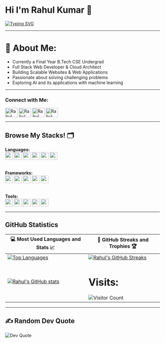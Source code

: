 <h1>Hi I'm Rahul Kumar 👋</h1>  

<a href="https://readme-typing-svg.herokuapp.com?font=poppins&size=23&duration=4000&color=00A7E1&lines=A+Passionate+FullStack+Web_Developer;Cloud+and+AI/ML+Enthusiast">
  <img src="https://readme-typing-svg.herokuapp.com?font=poppins&size=23&duration=4000&color=00A7E1&lines=A+Passionate+FullStack+Web_Developer;Cloud+and+AI/ML+Enthusiast" alt="Typing SVG">
</a>  

---

# 💫 About Me:
- Currently a Final Year B.Tech CSE Undergrad  
- Full Stack Web Developer & Cloud Architect  
- Building Scalable Websites & Web Applications  
- Passionate about solving challenging problems  
- Exploring AI and its applications with machine learning


---

### Connect with Me:  
<p align="left">
  <a href="https://www.linkedin.com/in/rahul-kumar-a55569301/" target="blank"><img align="center" src="https://raw.githubusercontent.com/rahuldkjain/github-profile-readme-generator/master/src/images/icons/Social/linked-in-alt.svg" alt="Rahul Kumar" height="30" width="40" /></a>  
  <a href="https://x.com/hey_rrahul" target="blank"><img align="center" src="https://raw.githubusercontent.com/rahuldkjain/github-profile-readme-generator/master/src/images/icons/Social/twitter.svg" alt="Rahul Kumar" height="30" width="40" /></a>  
  <a href="https://www.instagram.com/rahul_tech/" target="blank"><img align="center" src="https://raw.githubusercontent.com/rahuldkjain/github-profile-readme-generator/master/src/images/icons/Social/instagram.svg" alt="Rahul Kumar" height="30" width="40" /></a>  
  <a href="https://github.com/rahul4work" target="blank"><img align="center" src="https://raw.githubusercontent.com/rahuldkjain/github-profile-readme-generator/master/src/images/icons/Social/github.svg" alt="Rahul Kumar" height="30" width="40" /></a>
</p>



---

## Browse My Stacks! 🗂️
**Languages:**  
<img src="https://img.shields.io/badge/-C++-00599C?style=flat-square&logo=c%2B%2B&logoColor=white" height="25" /> 
<img src="https://img.shields.io/badge/-Python-3776AB?style=flat-square&logo=python&logoColor=white" height="25" /> 
<img src="https://img.shields.io/badge/-Java-007396?style=flat-square&logo=java&logoColor=white" height="25" /> 
<img src="https://img.shields.io/badge/-HTML-E34F26?style=flat-square&logo=html5&logoColor=white" height="25" /> 
<img src="https://img.shields.io/badge/-CSS-1572B6?style=flat-square&logo=css3&logoColor=white" height="25" /> 
<img src="https://img.shields.io/badge/-JavaScript-F7DF1E?style=flat-square&logo=javascript&logoColor=black" height="25" /><br><br>

**Frameworks:**  
<img src="https://img.shields.io/badge/-React.js-61DAFB?style=flat-square&logo=react&logoColor=black" height="25" />
<img src="https://img.shields.io/badge/-Bootstrap-563D7C?style=flat-square&logo=bootstrap&logoColor=white" height="25" /> 
<img src="https://img.shields.io/badge/-Tailwind%20CSS-06B6D4?style=flat-square&logo=tailwind-css&logoColor=white" height="25" /> 
<img src="https://img.shields.io/badge/-Node.js-339933?style=flat-square&logo=node.js&logoColor=white" height="25" /> 
<img src="https://img.shields.io/badge/-Express.js-000000?style=flat-square&logo=express&logoColor=white" height="25" /><br><br>

**Tools:**  
<img src="https://img.shields.io/badge/-Excel-217346?style=flat-square&logo=microsoft-excel&logoColor=white" height="25" /> 
<img src="https://img.shields.io/badge/-Jupyter-DA5B0D?style=flat-square&logo=jupyter&logoColor=white" height="25" /> 
<img src="https://img.shields.io/badge/-Git-F05032?style=flat-square&logo=git&logoColor=white" height="25" /> 
<img src="https://img.shields.io/badge/-GitHub-181717?style=flat-square&logo=github&logoColor=white" height="25" /> 
<img src="https://img.shields.io/badge/-GenAI-FF4500?style=flat-square&logo=openai&logoColor=white" height="25" />

---

## GitHub Statistics  
| 💻 Most Used Languages and Stats 📈 | 🎯 GitHub Streaks and Trophies 🏆 |  
|-------------------------------------|-----------------------------------|  
| [![Top Languages](https://github-readme-stats.vercel.app/api/top-langs/?username=rahul4work&show_icons=true&theme=midnight-purple&layout=compact&hide_title=true)](https://github.com/rahul4work) | [![Rahul's GitHub Streaks](https://github-readme-streak-stats.herokuapp.com/?user=rahul4work&theme=midnight-purple&hide_border=true)](https://github.com/rahul4work) |  
| [![Rahul's GitHub stats](https://github-readme-stats.vercel.app/api?username=rahul4work&show_icons=true&theme=ayu-mirage&hide_title=true)](https://github.com/rahul4work) | <h1>Visits:</h1> ![Visitor Count](https://profile-counter.glitch.me/rahul4work/count.svg) |  

---

## ✍️ Random Dev Quote  
<img src="https://quotes-github-readme.vercel.app/api?type=horizontal&theme=radical&quote=Programming%20isn't%20about%20what%20you%20know;%20it's%20about%20what%20you%20can%20figure%20out.%20The%20best%20developers%20are%20lifelong%20learners.&author=Chris%20Pine" alt="Dev Quote">

<!---
rahulkumar/rahulkumar is a ✨ special ✨ repository because its `README.md` (this file) appears on your GitHub profile.
--->
